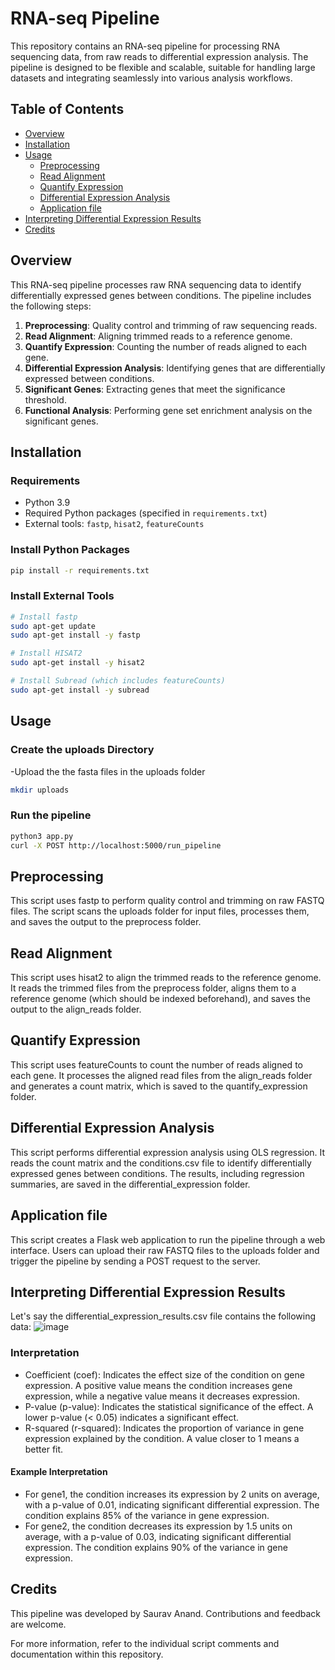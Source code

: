 # RNA-seq Pipeline

This repository contains an RNA-seq pipeline for processing RNA sequencing data, from raw reads to differential expression analysis. The pipeline is designed to be flexible and scalable, suitable for handling large datasets and integrating seamlessly into various analysis workflows.

## Table of Contents

- [Overview](#overview)
- [Installation](#installation)
- [Usage](#usage)
  - [Preprocessing](#preprocessing)
  - [Read Alignment](#read-alignment)
  - [Quantify Expression](#quantify-expression)
  - [Differential Expression Analysis](#differential-expression-analysis)
  - [Application file](#app)
- [Interpreting Differential Expression Results](#results)
- [Credits](#credits)

## Overview

This RNA-seq pipeline processes raw RNA sequencing data to identify differentially expressed genes between conditions. The pipeline includes the following steps:
1. **Preprocessing**: Quality control and trimming of raw sequencing reads.
2. **Read Alignment**: Aligning trimmed reads to a reference genome.
3. **Quantify Expression**: Counting the number of reads aligned to each gene.
4. **Differential Expression Analysis**: Identifying genes that are differentially expressed between conditions.
5. **Significant Genes**: Extracting genes that meet the significance threshold.
6. **Functional Analysis**: Performing gene set enrichment analysis on the significant genes.

## Installation

### Requirements

- Python 3.9
- Required Python packages (specified in `requirements.txt`)
- External tools: `fastp`, `hisat2`, `featureCounts`

### Install Python Packages

```bash
pip install -r requirements.txt
```

### Install External Tools

```bash
# Install fastp
sudo apt-get update
sudo apt-get install -y fastp

# Install HISAT2
sudo apt-get install -y hisat2

# Install Subread (which includes featureCounts)
sudo apt-get install -y subread
```

## Usage
### Create the uploads Directory

-Upload the the fasta files in the uploads folder
```bash
mkdir uploads
```

### Run the pipeline
```bash
python3 app.py
curl -X POST http://localhost:5000/run_pipeline
```
## Preprocessing
This script uses fastp to perform quality control and trimming on raw FASTQ files. The script scans the uploads folder for input files, processes them, and saves the output to the preprocess folder.

## Read Alignment
This script uses hisat2 to align the trimmed reads to the reference genome. It reads the trimmed files from the preprocess folder, aligns them to a reference genome (which should be indexed beforehand), and saves the output to the align_reads folder.

## Quantify Expression
This script uses featureCounts to count the number of reads aligned to each gene. It processes the aligned read files from the align_reads folder and generates a count matrix, which is saved to the quantify_expression folder.

## Differential Expression Analysis
This script performs differential expression analysis using OLS regression. It reads the count matrix and the conditions.csv file to identify differentially expressed genes between conditions. The results, including regression summaries, are saved in the differential_expression folder.

## Application file
This script creates a Flask web application to run the pipeline through a web interface. Users can upload their raw FASTQ files to the uploads folder and trigger the pipeline by sending a POST request to the server.

## Interpreting Differential Expression Results
Let's say the differential_expression_results.csv file contains the following data:
![image](https://github.com/sauravanand542/rna_seq_pipeline/assets/65894291/8c6aacd1-f4f8-43fd-89e8-bca3446d7cfd)

### Interpretation
- Coefficient (coef): Indicates the effect size of the condition on gene expression. A positive value means the condition increases gene expression, while a negative value means it decreases expression.
- P-value (p-value): Indicates the statistical significance of the effect. A lower p-value (< 0.05) indicates a significant effect.
- R-squared (r-squared): Indicates the proportion of variance in gene expression explained by the condition. A value closer to 1 means a better fit.

#### Example Interpretation
- For gene1, the condition increases its expression by 2 units on average, with a p-value of 0.01, indicating significant differential expression. The condition explains 85% of the variance in gene expression.
- For gene2, the condition decreases its expression by 1.5 units on average, with a p-value of 0.03, indicating significant differential expression. The condition explains 90% of the variance in gene expression.




## Credits
This pipeline was developed by Saurav Anand. Contributions and feedback are welcome.

For more information, refer to the individual script comments and documentation within this repository.
